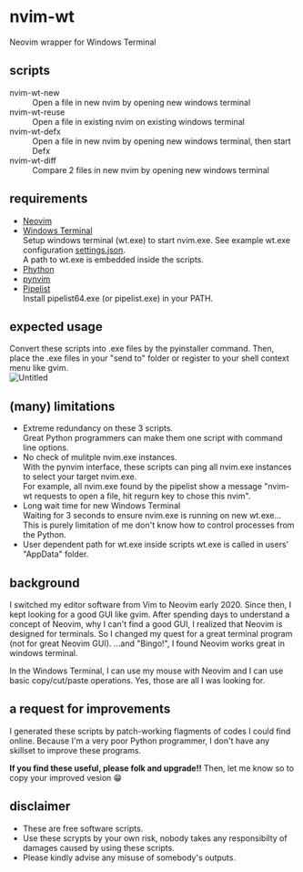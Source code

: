 # nvim-wt
Neovim wrapper for Windows Terminal

## scripts
<dl>
  <dt>nvim-wt-new</dt>
  <dd>Open a file in new nvim by opening new windows terminal</dd>
  <dt>nvim-wt-reuse</dt>
  <dd>Open a file in existing nvim on existing windows terminal</dd>
  <dt>nvim-wt-defx</dt>
  <dd>Open a file in new nvim by opening new windows terminal, then start Defx</dd>
  <dt>nvim-wt-diff</dt>
  <dd>Compare 2 files in new nvim by opening new windows terminal</dd>
</dl>

## requirements
* [Neovim](https://neovim.io/ "Neovim")
* [Windows Terminal](https://github.com/microsoft/terminal "Windows Terminal")  
Setup windows terminal (wt.exe) to start nvim.exe.  See example wt.exe configuration [settings.json](https://github.com/masa300V/nvim-wt/blob/master/settings.json "Windows Terminal setting").  
A path to wt.exe is embedded inside the scripts.
* [Phython](https://www.python.org/ "Python")
* [pynvim](https://github.com/neovim/pynvim "pynvim")
* [Pipelist](https://docs.microsoft.com/en-us/sysinternals/downloads/pipelist "pipelist")  
Install pipelist64.exe (or pipelist.exe) in your PATH.

## expected usage
Convert these scripts into .exe files by the pyinstaller command.  Then, place the .exe files in your "send to" folder or register to your shell context menu like gvim.  
![Untitled](https://user-images.githubusercontent.com/37952014/92311901-0ca23c80-ef81-11ea-8294-9e1e5ad9c25d.png)

## (many) limitations
* Extreme redundancy on these 3 scripts.  
Great Python programmers can make them one script with command line options.
* No check of mulitple nvim.exe instances.  
With the pynvim interface, these scripts can ping all nvim.exe instances to select your target nvim.exe.  
For example, all nvim.exe found by the pipelist show a message "nvim-wt requests to open a file, hit regurn key to chose this nvim".
* Long wait time for new Windows Terminal  
Waiting for 3 seconds to ensure nvim.exe is running on new wt.exe...  This is purely limitation of me don't know how to control processes from the Python.
* User dependent path for wt.exe inside scripts
wt.exe is called in users' "AppData" folder.

## background
I switched my editor software from Vim to Neovim early 2020.
Since then, I kept looking for a good GUI like gvim.
After spending days to understand a concept of Neovim, why I can't find a good GUI, I realized that Neovim is designed for terminals.  So I changed my quest for a great terminal program (not for great Neovim GUI).
...and "Bingo!", I found Neovim works great in windows terminal.

In the Windows Terminal, I can use my mouse with Neovim and I can use basic copy/cut/paste operations.  Yes, those are all I was looking for.

## a request for improvements
I generated these scripts by patch-working flagments of codes I could find online.
Because I'm a very poor Python programmer, I don't have any skillset to improve these programs.

**If you find these useful, please folk and upgrade!!**
Then, let me know so to copy your improved vesion 😁

## disclaimer
* These are free software scripts.
* Use these scrypts by your own risk, nobody takes any responsibilty of damages caused by using these scripts.
* Please kindly advise any misuse of somebody's outputs.
